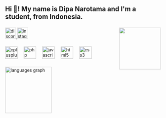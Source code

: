 <h2 align="left">Hi 👋! My name is Dipa Narotama and I'm a student, from Indonesia.</h2>

###

<img align="right" height="135" src="https://qph.cf2.quoracdn.net/main-qimg-f97094235f04d92f815c4af468924ec4"  />

###

<div align="left">
  <a href="https://discord.gg/Sq6WJf85xb" target="_blank">
    <img border-radius: 25px src="https://img.shields.io/static/v1?message=Discord&logo=discord&label=Hsdipsy&color=7289DA&logoColor=white&labelColor=&style=for-the-badge" height="35" alt="discord logo"  />
  </a>
  <a href="https://www.instagram.com/dpnrtm/?hl=en" target="_blank">
    <img border-radius: 25px src="https://img.shields.io/static/v1?message=Instagram&logo=instagram&label=dpnrtm&color=E4405F&logoColor=white&labelColor=&style=for-the-badge" height="35" alt="instagram logo"  />
  </a>
</div>

###

<div align="left">
  <img src="https://cdn.simpleicons.org/c++/00599C" height="40" alt="cplusplus logo"  />
  <img width="12" />
  <img src="https://skillicons.dev/icons?i=php" height="40" alt="php logo"  />
  <img width="12" />
  <img src="https://skillicons.dev/icons?i=js" height="40" alt="javascript logo"  />
  <img width="12" />
  <img src="https://cdn.simpleicons.org/html5/E34F26" height="40" alt="html5 logo"  />
  <img width="12" />
  <img src="https://cdn.simpleicons.org/css3/1572B6" height="40" alt="css3 logo"  />
</div>

###

<div align="left">
  <img src="https://github-readme-stats.vercel.app/api/top-langs?username=JraDipa&locale=en&hide_title=false&layout=compact&card_width=320&langs_count=5&theme=dracula&hide_border=false&order=2" height="150" alt="languages graph"  />
</div>

###

